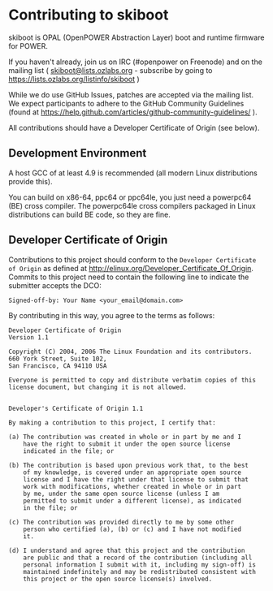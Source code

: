 Contributing to skiboot
=======================

skiboot is OPAL (OpenPOWER Abstraction Layer) boot and runtime firmware for
POWER.

If you haven't already, join us on IRC (#openpower on Freenode) and on
the mailing list ( skiboot@lists.ozlabs.org - subscribe by
going to https://lists.ozlabs.org/listinfo/skiboot )

While we do use GitHub Issues, patches are accepted via the mailing list.
We expect participants to adhere to the GitHub Community Guidelines (found
at https://help.github.com/articles/github-community-guidelines/ ).

All contributions should have a Developer Certificate of Origin (see below).

Development Environment
-----------------------

A host GCC of at least 4.9 is recommended (all modern Linux distributions
provide this).

You can build on x86-64, ppc64 or ppc64le, you just need a powerpc64 (BE)
cross compiler. The powerpc64le cross compilers packaged in Linux distributions
can build BE code, so they are fine.

Developer Certificate of Origin
-------------------------------

Contributions to this project should conform to the `Developer Certificate
of Origin` as defined at http://elinux.org/Developer_Certificate_Of_Origin.
Commits to this project need to contain the following line to indicate
the submitter accepts the DCO:
```
Signed-off-by: Your Name <your_email@domain.com>
```
By contributing in this way, you agree to the terms as follows:
```
Developer Certificate of Origin
Version 1.1

Copyright (C) 2004, 2006 The Linux Foundation and its contributors.
660 York Street, Suite 102,
San Francisco, CA 94110 USA

Everyone is permitted to copy and distribute verbatim copies of this
license document, but changing it is not allowed.


Developer's Certificate of Origin 1.1

By making a contribution to this project, I certify that:

(a) The contribution was created in whole or in part by me and I
    have the right to submit it under the open source license
    indicated in the file; or

(b) The contribution is based upon previous work that, to the best
    of my knowledge, is covered under an appropriate open source
    license and I have the right under that license to submit that
    work with modifications, whether created in whole or in part
    by me, under the same open source license (unless I am
    permitted to submit under a different license), as indicated
    in the file; or

(c) The contribution was provided directly to me by some other
    person who certified (a), (b) or (c) and I have not modified
    it.

(d) I understand and agree that this project and the contribution
    are public and that a record of the contribution (including all
    personal information I submit with it, including my sign-off) is
    maintained indefinitely and may be redistributed consistent with
    this project or the open source license(s) involved.
```


